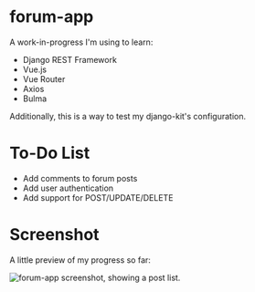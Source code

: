 # forum-app

A work-in-progress I'm using to learn:

- Django REST Framework
- Vue.js
- Vue Router
- Axios
- Bulma

Additionally, this is a way to test my django-kit's configuration.

# To-Do List

- Add comments to forum posts
- Add user authentication
- Add support for POST/UPDATE/DELETE

# Screenshot

A little preview of my progress so far:

![forum-app screenshot, showing a post list.](https://raw.githubusercontent.com/annaelde/forum-app/master/screenshot.PNG)